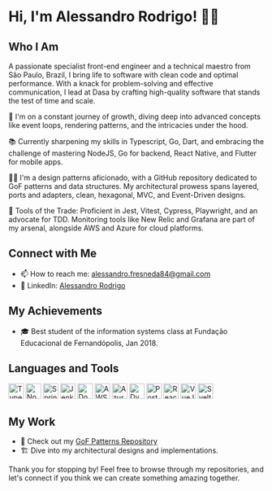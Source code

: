 # Hi, I'm Alessandro Rodrigo! 👨‍💻

## Who I Am
A passionate specialist front-end engineer and a technical maestro from São Paulo, Brazil, I bring life to software with clean code and optimal performance. With a knack for problem-solving and effective communication, I lead at Dasa by crafting high-quality software that stands the test of time and scale.

🚀 I'm on a constant journey of growth, diving deep into advanced concepts like event loops, rendering patterns, and the intricacies under the hood.

📚 Currently sharpening my skills in Typescript, Go, Dart, and embracing the challenge of mastering NodeJS, Go for backend, React Native, and Flutter for mobile apps.

👨‍🔬 I'm a design patterns aficionado, with a GitHub repository dedicated to GoF patterns and data structures. My architectural prowess spans layered, ports and adapters, clean, hexagonal, MVC, and Event-Driven designs.

🔧 Tools of the Trade: Proficient in Jest, Vitest, Cypress, Playwright, and an advocate for TDD. Monitoring tools like New Relic and Grafana are part of my arsenal, alongside AWS and Azure for cloud platforms.

## Connect with Me
- 📫 How to reach me: [alessandro.fresneda84@gmail.com](mailto:alessandro.fresneda84@gmail.com)
- 🔗 LinkedIn: [Alessandro Rodrigo](https://www.linkedin.com/in/alessandro-rodrigo-fresneda-perez-junior)

## My Achievements
- 🎓 Best student of the information systems class at Fundação Educacional de Fernandópolis, Jan 2018.

## Languages and Tools
<!-- Icons for languages and tools -->
<div>
  <img src="https://cdn.simpleicons.org/typescript/#fff" alt="Typescript" width="30" height="30"/>
  <img src="https://cdn.simpleicons.org/nodedotjs/#fff" alt="NodeJS" width="30" height="30"/>
  <img src="https://cdn.simpleicons.org/spring/#fff" alt="Spring" width="30" height="30"/>
  <img src="https://cdn.simpleicons.org/jenkins/#fff" alt="Jenkins" width="30" height="30"/>
  <img src="https://cdn.simpleicons.org/docker/#fff" alt="Docker" width="30" height="30"/>
  <img src="https://cdn.simpleicons.org/amazonaws/#fff" alt="AWS" width="30" height="30"/>
  <img src="https://cdn.simpleicons.org/azuredevops/#fff" alt="Azure Devops" width="30" height="30"/>
  <img src="https://cdn.simpleicons.org/dynatrace/#fff" alt="Dynatrace" width="30" height="30"/>
  <img src="https://cdn.simpleicons.org/postgresql/#fff" alt="PostgreSQL" width="30" height="30"/>
  <img src="https://cdn.simpleicons.org/react/#fff" alt="React" width="30" height="30"/>
  <img src="https://cdn.simpleicons.org/vuedotjs/#fff" alt="VueJS" width="30" height="30"/>
  <img src="https://cdn.simpleicons.org/svelte/#fff" alt="Svelte" width="30" height="30"/>  
</div>


## My Work
- 🧩 Check out my [GoF Patterns Repository]((https://github.com/AlessandroRodrigo/design-patterns))
- 🏗️ Dive into my architectural designs and implementations.

Thank you for stopping by! Feel free to browse through my repositories, and let's connect if you think we can create something amazing together.

